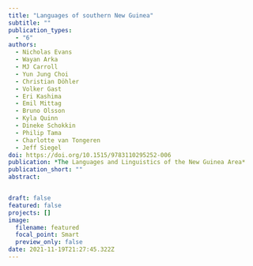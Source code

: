 ```yaml
---
title: "Languages of southern New Guinea"
subtitle: ""
publication_types:
  - "6"
authors:
  - Nicholas Evans
  - Wayan Arka
  - MJ Carroll
  - Yun Jung Choi
  - Christian Döhler
  - Volker Gast
  - Eri Kashima
  - Emil Mittag
  - Bruno Olsson
  - Kyla Quinn
  - Dineke Schokkin
  - Philip Tama
  - Charlotte van Tongeren
  - Jeff Siegel
doi: https://doi.org/10.1515/9783110295252-006
publication: *The Languages and Linguistics of the New Guinea Area*
publication_short: ""
abstract:


draft: false
featured: false
projects: []
image:
  filename: featured
  focal_point: Smart
  preview_only: false
date: 2021-11-19T21:27:45.322Z
---
```

>

